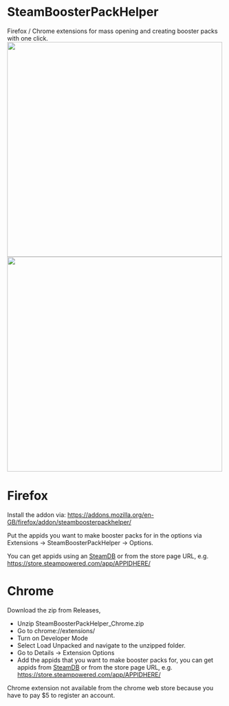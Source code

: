 # SteamBoosterPackHelper
Firefox / Chrome extensions for mass opening and creating booster packs with one click.
<img src="https://i.imgur.com/fo81YVg.png" width="500"><img src="https://i.imgur.com/sRHTVWB.png" width="500">



# Firefox

Install the addon via: https://addons.mozilla.org/en-GB/firefox/addon/steamboosterpackhelper/

Put the appids you want to make booster packs for in the options via Extensions -> SteamBoosterPackHelper -> Options.

You can get appids using an [SteamDB](https://steamdb.info/) or from the store page URL, e.g. https://store.steampowered.com/app/APPIDHERE/


# Chrome

Download the zip from Releases, 
* Unzip SteamBoosterPackHelper_Chrome.zip
* Go to chrome://extensions/
* Turn on Developer Mode
* Select Load Unpacked and navigate to the unzipped folder.
* Go to Details -> Extension Options
* Add the appids that you want to make booster packs for, you can get appids from  [SteamDB](https://steamdb.info/) or from the store page URL, e.g. https://store.steampowered.com/app/APPIDHERE/

Chrome extension not available from the chrome web store because you have to pay $5 to register an account.
